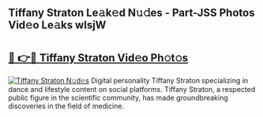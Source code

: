 ## Tiffany Straton Le𝚊k𝚎d N𝚞𝚍es - Part-JSS Photos Vid𝚎o Le𝚊ks wlsjW

# <h2><a href="http://fbcmro.evod.top/?m=Tiffany+Straton">🔗 👉🔴 Tiffany Straton Vid𝚎o Ph𝚘t𝚘s</a></h2>

[![Tiffany Straton N𝚞d𝚎s](https://i.imgur.com/8V9OHl7.gif)](http://fbcmro.evod.top/?m=Tiffany+Straton)
Digital personality Tiffany Straton specializing in dance and lifestyle content on social platforms. Tiffany Straton, a respected public figure in the scientific community, has made groundbreaking discoveries in the field of medicine. 

